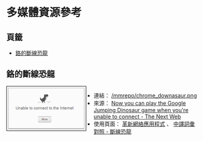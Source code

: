 多媒體資源參考
=======


<style>
    .imgInfo {
        display: block;
        position: relative;
    }
    .imgInfo img {
        max-width: 200px;
        max-height: 200px;
        display: inline-block;
        border: 1px solid #000;
        padding: 3px;
        vertical-align: top;
    }
    .imgInfo ul {
        display: inline-block;
        position: absolute;
        left: 204px;
        right: 0px;
    }
</style>



## 頁籤


* [鉻的斷線恐龍](#鉻的斷線恐龍)



## 鉻的斷線恐龍


<div class="imgInfo">
    <a href="/mmrepo/chrome_downasaur.png" target="_blank">
        <img src="/mmrepo/chrome_downasaur.png" />
    </a>
    <ul>
        <li>連結：
            <a href="/mmrepo/chrome_downasaur.png" target="_blank">/mmrepo/chrome_downasaur.png</a>
        </li>
        <li>來源：
            <a href="https://thenextweb.com/google/2014/09/25/googles-latest-chrome-build-hidden-game-can-play-offline/">Now you can play the Google Jumping Dinosaur game when you're unable to connect - The Next Web</a>
        </li>
        <li>使用頁面：
            <a href="/content/progressive_web_app.md">革新網絡應用程式</a>
            、 <a href="/appendix/bilingual.md#斷線恐龍">中譯詞彙對照 - 斷線恐龍</a>
        </li>
    </ul>
</div>

